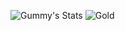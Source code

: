 ![Gummy's Stats](https://github-readme-stats.vercel.app/api?username=mr0gummy&count_private=true&show_icons=true&include_all_commits=true&theme=transparent)
![Gold](https://media.discordapp.net/attachments/1174445819169099777/1217860214624096276/gold.gif?ex=662a79b5&is=661804b5&hm=9ca000070ca9a7289434502ecfa9b7a4f926ca923b925e4419a589c8e53a17c5&)

<!---
MR0Gummy/MR0Gummy is a ✨ special ✨ repository because its `README.md` (this file) appears on your GitHub profile.
You can click the Preview link to take a look at your changes.
--->
